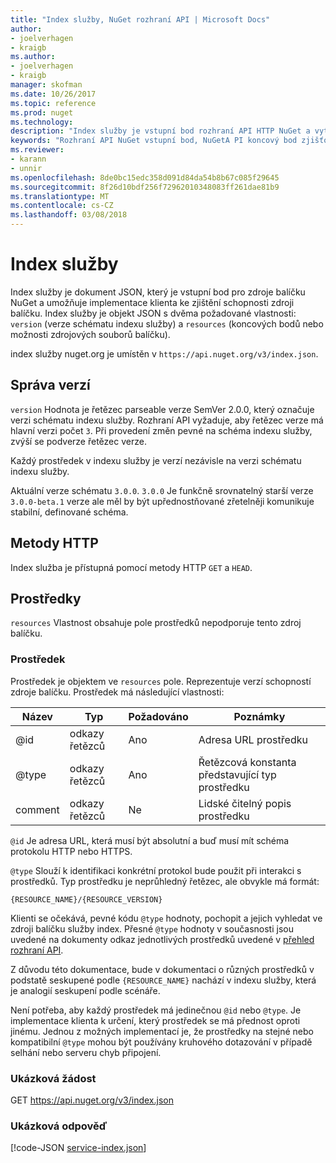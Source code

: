 ```yaml
---
title: "Index služby, NuGet rozhraní API | Microsoft Docs"
author:
- joelverhagen
- kraigb
ms.author:
- joelverhagen
- kraigb
manager: skofman
ms.date: 10/26/2017
ms.topic: reference
ms.prod: nuget
ms.technology: 
description: "Index služby je vstupní bod rozhraní API HTTP NuGet a vytvoří výčet možností serveru."
keywords: "Rozhraní API NuGet vstupní bod, NuGetA PI koncový bod zjišťování"
ms.reviewer:
- karann
- unnir
ms.openlocfilehash: 8de0bc15edc358d091d84da54b8b67c085f29645
ms.sourcegitcommit: 8f26d10bdf256f72962010348083ff261dae81b9
ms.translationtype: MT
ms.contentlocale: cs-CZ
ms.lasthandoff: 03/08/2018
---
```

# <a name="service-index"></a>Index služby

Index služby je dokument JSON, který je vstupní bod pro zdroje balíčku NuGet a umožňuje implementace klienta ke zjištění schopnosti zdroji balíčku. Index služby je objekt JSON s dvěma požadované vlastnosti: `version` (verze schématu indexu služby) a `resources` (koncových bodů nebo možnosti zdrojových souborů balíčku).

index služby nuget.org je umístěn v `https://api.nuget.org/v3/index.json`.

## <a name="versioning"></a>Správa verzí

`version` Hodnota je řetězec parseable verze SemVer 2.0.0, který označuje verzi schématu indexu služby. Rozhraní API vyžaduje, aby řetězec verze má hlavní verzi počet `3`. Při provedení změn pevné na schéma indexu služby, zvýší se podverze řetězec verze.

Každý prostředek v indexu služby je verzí nezávisle na verzi schématu indexu služby.

Aktuální verze schématu `3.0.0`. `3.0.0` Je funkčně srovnatelný starší verze `3.0.0-beta.1` verze ale měl by být upřednostňované zřetelněji komunikuje stabilní, definované schéma.

## <a name="http-methods"></a>Metody HTTP

Index služba je přístupná pomocí metody HTTP `GET` a `HEAD`.

## <a name="resources"></a>Prostředky

`resources` Vlastnost obsahuje pole prostředků nepodporuje tento zdroj balíčku.

### <a name="resource"></a>Prostředek

Prostředek je objektem ve `resources` pole. Reprezentuje verzí schopností zdroje balíčku. Prostředek má následující vlastnosti:

Název          | Typ   | Požadováno | Poznámky
------------- | ------ | -------- | -----
@id           | odkazy řetězců | Ano      | Adresa URL prostředku
@type         | odkazy řetězců | Ano      | Řetězcová konstanta představující typ prostředku
comment       | odkazy řetězců | Ne       | Lidské čitelný popis prostředku

`@id` Je adresa URL, která musí být absolutní a buď musí mít schéma protokolu HTTP nebo HTTPS.

`@type` Slouží k identifikaci konkrétní protokol bude použit při interakci s prostředků. Typ prostředku je neprůhledný řetězec, ale obvykle má formát:

    {RESOURCE_NAME}/{RESOURCE_VERSION}

Klienti se očekává, pevné kódu `@type` hodnoty, pochopit a jejich vyhledat ve zdroji balíčku služby index. Přesné `@type` hodnoty v současnosti jsou uvedené na dokumenty odkaz jednotlivých prostředků uvedené v [přehled rozhraní API](overview.md#resources-and-schema).

Z důvodu této dokumentace, bude v dokumentaci o různých prostředků v podstatě seskupené podle `{RESOURCE_NAME}` nachází v indexu služby, která je analogií seskupení podle scénáře. 

Není potřeba, aby každý prostředek má jedinečnou `@id` nebo `@type`. Je implementace klienta k určení, který prostředek se má přednost oproti jinému. Jednou z možných implementací je, že prostředky na stejné nebo kompatibilní `@type` mohou být používány kruhového dotazování v případě selhání nebo serveru chyb připojení.

### <a name="sample-request"></a>Ukázková žádost

GET https://api.nuget.org/v3/index.json

### <a name="sample-response"></a>Ukázková odpověď

[!code-JSON [service-index.json](./_data/service-index.json)]
